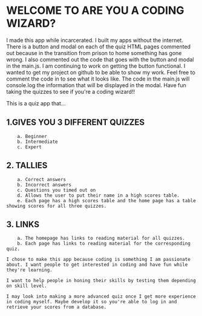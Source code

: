 # WELCOME TO ARE YOU A CODING WIZARD?

  I made this app while incarcerated. I built my apps without the internet. There is a button and modal on each of the quiz HTML pages commented out because in the transition from prison to home something has gone wrong. I also commented out the code that goes with the button and modal in the main.js. I am continuing to work on getting the button functional. I wanted to get my project on github to be able to show my work. Feel free to comment the code in to see what it looks like. The code in the main.js will console.log the information that will be displayed in the modal. Have fun taking the quizzes to see if you're a coding wizard!!


  This is a quiz app that...
   ## 1.GIVES YOU 3 DIFFERENT QUIZZES
        a. Beginner
        b. Intermediate
        c. Expert

   ## 2. TALLIES 
        a. Correct answers
        b. Incorrect answers
        c. Questions you timed out on
        d. Allows the user to put their name in a high scores table.
        e. Each page has a high scores table and the home page has a table showing scores for all three quizzes.
    
   ## 3. LINKS
        a. The homepage has links to reading material for all quizzes.
        b. Each page has links to reading material for the corresponding quiz.

    I chose to make this app because coding is something I am passionate about. I want people to get interested in coding and have fun while they're learning.

    I want to help people in honing their skills by testing them depending on skill level.

    I may look into making a more advanced quiz once I get more experience in coding myself. Maybe develop it so you're able to log in and retrieve your scores from a database.